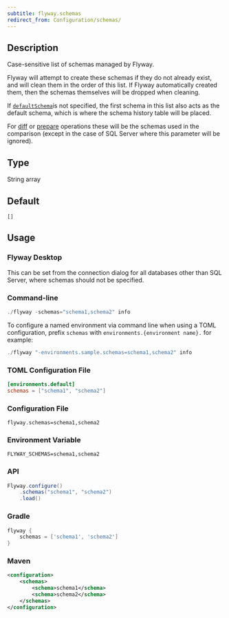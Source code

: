 ```yaml
---
subtitle: flyway.schemas
redirect_from: Configuration/schemas/
---
```


## Description

Case-sensitive list of schemas managed by Flyway.

Flyway will attempt to create these schemas if they do not already exist, and will clean them in the order of this list.
If Flyway automatically created them, then the schemas themselves will be dropped when cleaning.

If [`defaultSchema`](<Configuration/Flyway Namespace/Flyway Default Schema Setting>)is not specified, the first schema in this list also acts as the default schema, which is where the schema history table will be placed.

For [diff](<Commands/Diff>) or [prepare](<Commands/Prepare>) operations these will be the schemas used in the comparison (except in the case of SQL Server where this parameter will be ignored).

## Type

String array

## Default

`[]`

## Usage

### Flyway Desktop

This can be set from the connection dialog for all databases other than SQL Server, where schemas should not be specified.

### Command-line

```powershell
./flyway -schemas="schema1,schema2" info
```

To configure a named environment via command line when using a TOML configuration, prefix `schemas` with
`environments.{environment name}.` for example:

```powershell
./flyway "-environments.sample.schemas=schema1,schema2" info
```

### TOML Configuration File

```toml
[environments.default]
schemas = ["schema1", "schema2"]
```

### Configuration File

```properties
flyway.schemas=schema1,schema2
```

### Environment Variable

```properties
FLYWAY_SCHEMAS=schema1,schema2
```

### API

```java
Flyway.configure()
    .schemas("schema1", "schema2")
    .load()
```

### Gradle

```groovy
flyway {
    schemas = ['schema1', 'schema2']
}
```

### Maven

```xml
<configuration>
    <schemas>
        <schema>schema1</schema>
        <schema>schema2</schema>
    </schemas>
</configuration>
```
